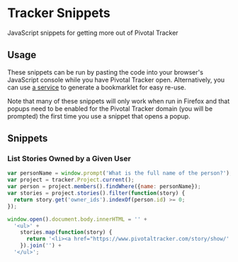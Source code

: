 # Tracker Snippets
JavaScript snippets for getting more out of Pivotal Tracker

## Usage
These snippets can be run by pasting the code into your browser's JavaScript
console while you have Pivotal Tracker open. Alternatively, you can use
[a service](http://mrcoles.com/bookmarklet/) to generate a bookmarklet for easy
re-use.

Note that many of these snippets will only work when run in Firefox and that
popups need to be enabled for the Pivotal Tracker domain (you will be prompted)
the first time you use a snippet that opens a popup.

## Snippets

### List Stories Owned by a Given User
```js
var personName = window.prompt('What is the full name of the person?');
var project = tracker.Project.current();
var person = project.members().findWhere({name: personName});
var stories = project.stories().filter(function(story) {
  return story.get('owner_ids').indexOf(person.id) >= 0;
});

window.open().document.body.innerHTML = '' +
  '<ul>' +
    stories.map(function(story) {
      return '<li><a href="https://www.pivotaltracker.com/story/show/' + story.id + '">' + story.get('name') + '</a></li>';
    }).join('') +
  '</ul>';
```
